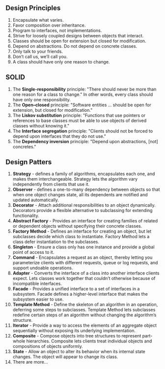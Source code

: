 ## Design Principles

1. Encapsulate what varies.
2. Favor composition over inheritance.
3. Program to interfaces, not implementations.
4. Strive for loosely coupled designs between objects that interact.
5. Classes should be open for extension but closed for modification.
6. Depend on abstractions. Do not depend on concrete classes.
7. Only talk to your friends.
8. Don’t call us, we’ll call you.
9. A class should have only one reason to change.

## SOLID

1. The **Single-responsibility** principle: "There should never be more than one reason for a class to change." In other words, every class should have only one responsibility.
2. The **Open–closed** principle: "Software entities ... should be open for extension, but closed for modification."
3. The **Liskov substitution** principle: "Functions that use pointers or references to base classes must be able to use objects of derived classes without knowing it."
4. The **Interface segregation** principle: "Clients should not be forced to depend upon interfaces that they do not use."
5. The **Dependency inversion** principle: "Depend upon abstractions, [not] concretes."

## Design Patters

1. **Strategy** - defines a family of algorithms, encapsulates each one, and makes them interchangeable. Strategy lets the algorithm vary independently from clients that use it.
2. **Observer** - defines a one-to-many dependency between objects so that when one object changes state, all its dependents are notified and updated automatically.
3. **Decorator** - Attach additional responsibilities to an object dynamically. Decorators provide a flexible alternative to subclassing for extending functionality.
4. **Abstract Factory** - Provides an interface for creating families of related or dependent objects without specifying their concrete classes.
5. **Factory Method** - Defines an interface for creating an object, but let subclasses decide which class to instantiate. Factory Method lets a class defer instantiation to the subclasses.
6. **Singleton** - Ensure a class only has one instance and provide a global point of access to it.
7. **Command** - Encapsulates a request as an object, thereby letting you parameterize clients with different requests, queue or log requests, and support undoable operations.
8. **Adapter** - Converts the interface of a class into another interface clients expect. Lets classes work together that couldn’t otherwise because of incompatible interfaces.
9. **Facade** - Provides a unified interface to a set of interfaces in a subsystem. Facade defines a higher-level interface that makes the subsystem easier to use.
10. **Template Method** - Define the skeleton of an algorithm in an operation, deferring some steps to subclasses. Template Method lets subclasses redefine certain steps of an algorithm without changing the algorithm’s structure.
11. **Iterator** - Provide a way to access the elements of an aggregate object sequentially without exposing its underlying implementation.
12. **Composite** - Compose objects into tree structures to represent part-whole hierarchies. Composite lets clients treat individual objects and compositions of objects uniformly.
13. **State** - Allow an object to alter its behavior when its internal state changes. The object will appear to change its class.
14. There are more...
